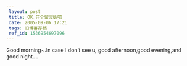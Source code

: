 ```yaml
---
 layout: post
 title: OK,开个留言版吧
 date: 2005-09-06 17:21
 tags: 旧博客存档
 ref_id: 1536954697096
---
```

Good morning~.In case I don't see u, good afternoon,good evening,and good
night....

